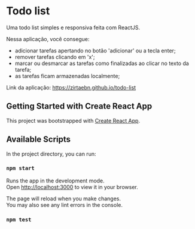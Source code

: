 # Todo list

Uma todo list simples e responsiva feita com ReactJS.

Nessa aplicação, você consegue:

- adicionar tarefas apertando no botão 'adicionar' ou a tecla enter;
- remover tarefas clicando em 'x';
- marcar ou desmarcar as tarefas como finalizadas ao clicar no texto da tarefa;
- as tarefas ficam armazenadas localmente;

Link da aplicação: https://zirtaebn.github.io/todo-list



## Getting Started with Create React App

This project was bootstrapped with [Create React App](https://github.com/facebook/create-react-app).

## Available Scripts

In the project directory, you can run:

### `npm start`

Runs the app in the development mode.\
Open [http://localhost:3000](http://localhost:3000) to view it in your browser.

The page will reload when you make changes.\
You may also see any lint errors in the console.

### `npm test`

